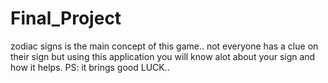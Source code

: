 # Final_Project
zodiac signs is the main concept of this game.. not everyone has a clue on their sign
but using this application you will know alot about  your sign and how it helps.
PS: it brings good LUCK.. 